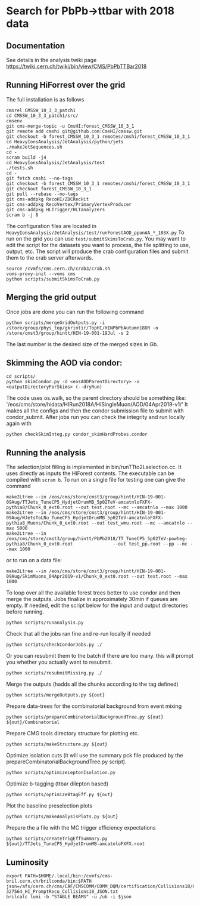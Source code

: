 # Search for PbPb->ttbar with 2018 data

## Documentation
 
See details in the analysis twiki page https://twiki.cern.ch/twiki/bin/view/CMS/PbPbTTBar2018

## Running HiForrest over the grid

The full installation is as follows

```
cmsrel CMSSW_10_3_3_patch1
cd CMSSW_10_3_3_patch1/src/
cmsenv
git cms-merge-topic -u CmsHI:forest_CMSSW_10_3_1
git remote add cmshi git@github.com:CmsHI/cmssw.git
git checkout -b forest_CMSSW_10_3_1 remotes/cmshi/forest_CMSSW_10_3_1
cd HeavyIonsAnalysis/JetAnalysis/python/jets
./makeJetSequences.sh
cd -
scram build -j4
cd HeavyIonsAnalysis/JetAnalysis/test
./tests.sh
cd -
git fetch cmshi --no-tags
git checkout -b forest_CMSSW_10_3_1 remotes/cmshi/forest_CMSSW_10_3_1
git checkout forest_CMSSW_10_3_1 
git pull --rebase --no-tags
git cms-addpkg RecoHI/ZDCRecHit
git cms-addpkg RecoVertex/PrimaryVertexProducer
git cms-addpkg HLTrigger/HLTanalyzers
scram b -j 8
```

The configuration files are located in `HeavyIonsAnalysis/JetAnalysis/test/runForestAOD_pponAA_*_103X.py`
To run on the grid you can use `test/submitSkimsToCrab.py`.
You may want to edit the script for the datasets you want to process, 
the file splitting to use, output, etc. The script will produce the crab configuration files
and submit them to the crab server afterwards. 

```
source /cvmfs/cms.cern.ch/crab3/crab.sh
voms-proxy-init --voms cms
python scripts/submitSkimsToCrab.py
```

## Merging the grid output

Once jobs are done you can run the following command

```
python scripts/mergeGridOutputs.py -i /store/group/phys_top/gkrintir/TopHI/HINPbPbAutumn18DR -o /store/cmst3/group/hintt/HIN-19-001-19Jul -s 2
```

The last number is the desired size of the merged sizes in Gb.

## Skimming the AOD via condor:

```
cd scripts/
python skimCondor.py -d <eosAODParentDirectory> -o <outputDirectoryForSkims> (--dryRun)
```

The code uses os.walk, so the parent directory should be something like: '/eos/cms/store/hidata/HIRun2018A/HISingleMuon/AOD/04Apr2019-v1/'
It makes all the configs and then the condor submission file to submit with condor_submit.
After jobs run you can check the integrity and run locally again with

```
python checkSkimInteg.py condor_skimHardProbes.condor
```

## Running the analysis

The selection/plot filling is implemented in bin/runTTto2Lselection.cc.
It uses directly as inputs the HiForest contents.
The executable can be compiled with `scram b`.
To run on a single file for testing one  can give the command
```
make2Ltree --in /eos/cms/store/cmst3/group/hintt/HIN-19-001-09Aug/TTJets_TuneCP5_HydjetDrumMB_5p02TeV-amcatnloFXFX-pythia8/Chunk_0_ext0.root --out test.root --mc --amcatnlo --max 1000
make2Ltree --in /eos/cms/store/cmst3/group/hintt/HIN-19-001-09Aug/WJetsToLNu_TuneCP5_HydjetDrumMB_5p02TeV-amcatnloFXFX-pythia8_Muons/Chunk_0_ext0.root --out test_wmu.root --mc --amcatnlo --max 5000
make2Ltree --in /eos/cms/store/cmst3/group/hintt/PbPb2018/TT_TuneCP5_5p02TeV-powheg-pythia8/Chunk_0_ext0.root               --out test_pp.root --pp --mc --max 1000
```
or to run on a data file:
```
make2Ltree --in /eos/cms/store/cmst3/group/hintt/HIN-19-001-09Aug/SkimMuons_04Apr2019-v1/Chunk_0_ext0.root --out test.root --max 1000
```

To loop over all the available forest trees better to use condor and then merge the outputs.
Jobs finalize in approximately 30min if queues are empty.
If needed, edit the script below for the input and output directories before running.
```
python scripts/runanalysis.py
```

Check that all the jobs ran fine and re-run locally if needed
```
python scripts/checkCondorJobs.py ./
```

Or you can resubmit them to the batch if there are too many. this will prompt you whether you actually want to resubmit.
```
python scripts/resubmitMissing.py ./
```

Merge the outputs (hadds all the chunks according to the tag defined)
```
python scripts/mergeOutputs.py ${out}
```

Prepare data-trees for the combinatorial background from event mixing
```
python scripts/prepareCombinatorialBackgroundTree.py ${out} ${out}/Combinatorial
```

Prepare CMG tools directory structure for plotting etc.
```
python scripts/makeStructure.py ${out}
```

Optimize isolation cuts (it will use the summary pck file produced by the prepareCombinatorialBackgroundTree.py script).
```
python scripts/optimizeLeptonIsolation.py
```

Optimize b-tagging (ttbar dilepton based)
```
python scripts/optimizeBtagEff.py ${out}
```

Plot the baseline preselection plots
```
python scripts/makeAnalysisPlots.py ${out}
```

Prepare the a file with the MC trigger efficiency expectations
```
python scripts/createTrigEffSummary.py ${out}/TTJets_TuneCP5_HydjetDrumMB-amcatnloFXFX.root
```


## Luminosity

```
export PATH=$HOME/.local/bin:/cvmfs/cms-bril.cern.ch/brilconda/bin:$PATH
json=/afs/cern.ch/cms/CAF/CMSCOMM/COMM_DQM/certification/Collisions18/HI/PromptReco/Cert_326381-327564_HI_PromptReco_Collisions18_JSON.txt
brilcalc lumi -b "STABLE BEAMS" -u /ub -i $json
```

